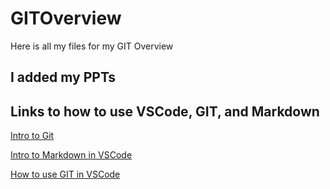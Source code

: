# GITOverview
Here is all my files for my GIT Overview

## I added my PPTs

## Links to how to use VSCode, GIT, and Markdown


[Intro to Git]( https://www.youtube.com/watch?v=SWYqp7iY_Tc)

[Intro to Markdown in VSCode]( https://www.youtube.com/watch?v=pTCROLZLhDM)

[How to use GIT in VSCode]( https://www.youtube.com/watch?v=F2DBSH2VoHQ)
